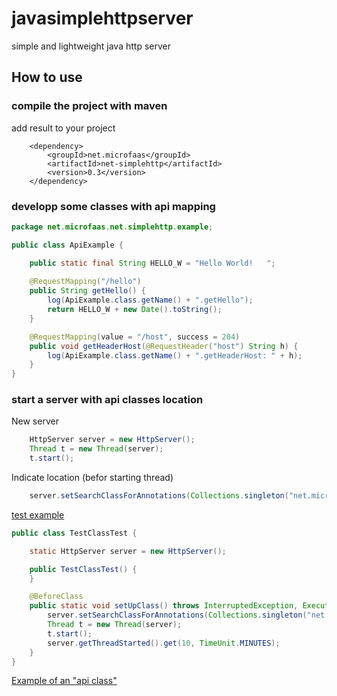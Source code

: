 # javasimplehttpserver
simple and lightweight java http server  

## How to use

### compile the project with maven  
add result to your project

```
	<dependency>
    	<groupId>net.microfaas</groupId>
    	<artifactId>net-simplehttp</artifactId>
    	<version>0.3</version>
	</dependency>
```

### developp some classes with api mapping

````java
package net.microfaas.net.simplehttp.example;

public class ApiExample {

	public static final String HELLO_W = "Hello World!   ";
    
	@RequestMapping("/hello")
	public String getHello() {
		log(ApiExample.class.getName() + ".getHello");
		return HELLO_W + new Date().toString();
	}

	@RequestMapping(value = "/host", success = 204)
	public void getHeaderHost(@RequestHeader("host") String h) {
		log(ApiExample.class.getName() + ".getHeaderHost: " + h);
	}
}
````

### start a server with api classes location
New server
````java
	HttpServer server = new HttpServer();
	Thread t = new Thread(server);
	t.start();    
````
Indicate location (befor starting thread)
````java
	server.setSearchClassForAnnotations(Collections.singleton("net.microfaas.net.simplehttp.example"));
````

[test example]
````java
public class TestClassTest {

	static HttpServer server = new HttpServer();

	public TestClassTest() {
	}

	@BeforeClass
	public static void setUpClass() throws InterruptedException, ExecutionException, TimeoutException {
		server.setSearchClassForAnnotations(Collections.singleton("net.microfaas.net.simplehttp.example"));
		Thread t = new Thread(server);
		t.start();
		server.getThreadStarted().get(10, TimeUnit.MINUTES);
	}
}
````

[Example of an "api class"]

[test example]: https://github.com/christophe-blettry/javasimplehttpserver/blob/main/src/test/java/net/microfaas/net/simplehttp/main/TestClassTest.java
[Example of an "api class"]: https://github.com/christophe-blettry/javasimplehttpserver/blob/main/src/main/java/net/microfaas/net/simplehttp/example/ApiExample.java